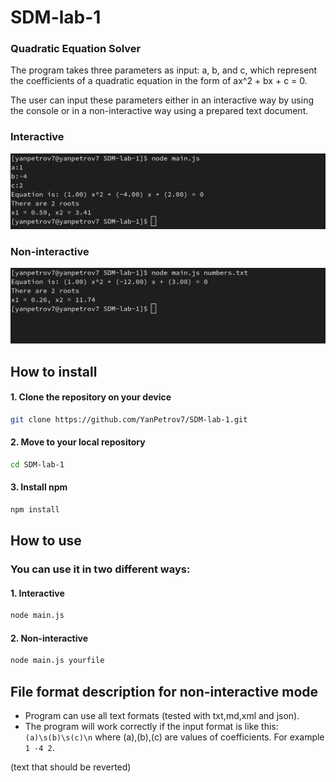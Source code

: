 # SDM-lab-1
### Quadratic Equation Solver

The program takes three parameters as input: a, b, and c, which represent the coefficients of a quadratic equation in the form of ax^2 + bx + c = 0.

The user can input these parameters either in an interactive way by using the console or in a non-interactive way using a prepared text document.

### Interactive
![interactive](img/interactive.png)
### Non-interactive
![non-interactive](img/non-interactive.png)
## How to install
#### 1. Clone the repository on your device
```bash
git clone https://github.com/YanPetrov7/SDM-lab-1.git
```
#### 2. Move to your local repository
```bash
cd SDM-lab-1
```
#### 3. Install npm
```bash
npm install
```
## How to use
### You can use it in two different ways:
#### 1. Interactive
```bash
node main.js
```
#### 2. Non-interactive
```bash
node main.js yourfile
```
## File format description for non-interactive mode
- Program can use all text formats (tested with txt,md,xml and json).
- The program will work correctly if the input format is like this: `(a)\s(b)\s(c)\n` where (a),(b),(c) are values of coefficients. For example `1 -4 2`.

(text that should be reverted)